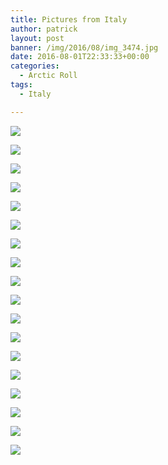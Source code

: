 ```yaml
---
title: Pictures from Italy
author: patrick
layout: post
banner: /img/2016/08/img_3474.jpg
date: 2016-08-01T22:33:33+00:00
categories:
  - Arctic Roll
tags:
  - Italy

---
```


![](/img/2016/08/img_3471.jpg)

![](/img/2016/08/img_3467.jpg)

![](/img/2016/08/img_3461.jpg)

![](/img/2016/08/img_3463.jpg)

![](/img/2016/08/img_3464.jpg)

![](/img/2016/08/img_3460.jpg)

![](/img/2016/08/img_3466.jpg)

![](/img/2016/08/img_3462.jpg)

![](/img/2016/08/img_3468.jpg)

![](/img/2016/08/IMG_3268.jpg)

![](/img/2016/08/IMG_3292.jpg)

![](/img/2016/08/IMG_3307.jpg)

![](/img/2016/08/img_3469.jpg)

![](/img/2016/08/img_3470.jpg)

![](/img/2016/08/img_3472.jpg)

![](/img/2016/08/img_3473.jpg)

![](/img/2016/08/img_3474.jpg)

![](/img/2016/08/IMG_3306.jpg)

